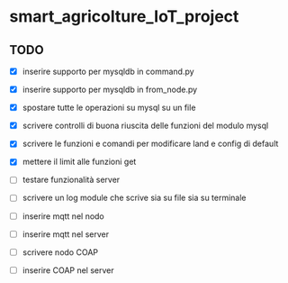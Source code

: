 # smart_agricolture_IoT_project

## TODO

* [x] inserire supporto per mysqldb in command.py
* [x] inserire supporto per mysqldb in from_node.py
* [x] spostare tutte le operazioni su mysql su un file
* [x] scrivere controlli di buona riuscita delle funzioni del modulo mysql
* [x] scrivere le funzioni e comandi per modificare land e config di default
* [x] mettere il limit alle funzioni get
* [ ] testare funzionalità server
* [ ] scrivere un log module che scrive sia su file sia su terminale

* [ ] inserire mqtt nel nodo
* [ ] inserire mqtt nel server

* [ ] scrivere nodo COAP
* [ ] inserire COAP nel server
